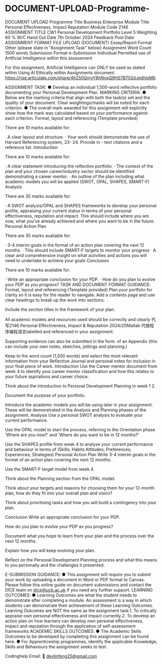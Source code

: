 # DOCUMENT-UPLOAD-Programme-
DOCUMENT UPLOAD Programme 
Title Business Enterprise Module Title Personal Effectiveness, Impact Reputation
Module Code 2146 ASSIGNMENT TITLE CW1 Personal Development Portfolio
Level 5 Weighting 60 % W/C Hand Out Date 7th October 2024 Feedback Post Date ASSIGNMENT FORMAT FILE UPLOAD (DOCUMENT) Essay/Report Format Other (please state in "Assignment Task" below) Assignment Word Count
1500 words Submission Format e-Submission Individual Permitted use of Artificial Intelligence within this assessment

For this assignment, Artificial Intelligence can ONLY be used as stated within Using AI Ethically within Assignments document. https://rise.articulate.com/share/4h250QmyY8hNnsQ9HS7B702dJedhlsM6.

ASSIGNMENT TASK: ● Develop an individual 1,500-word reflective portfolio documenting your Personal Development Plan. MARKING CRITERIA: ● Below are the marking criteria that align with both the task(s) set and the quality of your document.  Clear weightings/marks will be noted for each criterion. ● The overall mark awarded for this assignment will explicitly show how the mark was calculated based on your performance against each criterion. Format, layout and referencing
(Template provided)

There are 10 marks available for:

· A clear layout and structure.
· Your work should demonstrate the use of Harvard Referencing system, 23- 24. Provide in - text citations and a reference list.
Introduction

There are 10 marks available for:

· A clear statement introducing the reflective portfolio.
· The context of the plan and your chosen career/industry sector should be identified demonstrating a career mentor.
· An outline of the plan including what academic models you will be applied (SWOT, OPAL, SHAPES, SMART-F) Analysis

There are 35 marks available for:

· A SWOT analysis/OPAL and SHAPES frameworks to develop your personal profile, appraising your current status in terms of your personal effectiveness, reputation and impact. This should include where you are now, what you’ve already achieved and where you want to be in the future. Personal Action Plan

There are 35 marks available for:

· 3-4 interim goals in the format of an action plan covering the next 12 months.
· This should include SMART-F targets to monitor your progress · A clear and comprehensive insight on what activities and actions you will need to undertake to achieve your goals
Conclusion

There are 10 marks available for:

· Write an appropriate conclusion for your PDP. · How do you plan to evolve your PDP as you progress? TASK AND DOCUMENT FORMAT GUIDANCE: Format, layout and referencing
(Template provided)
Plan your portfolio for clarity so it is easy for the reader to navigate. Add a contents page and use clear headings to break up the work into sections.

Include the   section titles in the framework of your plan.

All academic models and resources used should be correctly and clearly 代 写2146 Personal Effectiveness, Impact & Reputation 2024/25Matlab 代做程序编程语言labelled and referenced in your assignment.

Supporting evidence can also be submitted in the form. of an Appendix (this can include your own notes, sketches, jottings and planning.)

Keep to the word count (1,500 words) and select the most relevant information from your Reflective Journal and personal notes for inclusion in your final piece of work. Introduction Use the Career mentor document from week 4 to identify your career mentor classification and how this relates to your future aspirations and career choice.

Think about the introduction to Personal Development Planning in week 1 2.

Document the purpose of your portfolio.

Introduce the academic models you will be using later in your assignment.  These will be demonstrated in the Analysis and Planning phases of the assignment. Analysis Use a personal SWOT analysis to evaluate your current performance.

Use the OPAL model to start the process, referring to the Orientation phase ‘Where are you now?’ and ‘Where do you want to be in 12 months?’

Use the SHAPES profile from week 4 to analyse your current performance and behaviour in terms of (Skills; Habits Attitudes; Preferences; Experiences; Strategies)
Personal Action Plan Write 3-4 interim goals in the format of an action plan covering the next 12 months.

Use the SMART-F target model from week 4.

Think about the Planning section from the OPAL model.

Think about your targets and reasons for choosing them for your 12-month plan, how do they fit into your overall plan and vision?

Think about prioritising tasks and how you will build a contingency into your plan.

Conclusion Write an appropriate conclusion for your PDP.

How do you plan to evolve your PDP as you progress?

Document what you hope to learn from your plan and the process over the next 12 months.

Explain how you will keep evolving your plan.

Reflect on the Personal Development Planning process and what this means to you personally and the challenges it presented.

E-SUBMISSION GUIDANCE: ● This assignment will require you to submit your work by uploading a document in Word or PDF format to Canvas. Please follow this online guide on document submissions and contact the DICE team on dice@ucb.ac.uk if you need any further support. LEARNING OUTCOMES: ● Learning Outcomes are what the student needs to demonstrate after completing a module. An assessment is a way in which students can demonstrate their achievement of these Learning Outcomes. Learning Outcomes are NOT the same as the assignment task.1. To critically appraise own personal effectiveness and impact currently.2. To develop an action plan on how learners can develop own personal effectiveness, impact and reputation through the application of self-assessment frameworks ACADEMIC SKILLS OUTCOMES: ● The Academic Skills Outcomes to be developed by completing this assignment can be found here. ● For Apprenticeship programmes, identify the applicable Knowledge, Skills and Behaviours the assignment seeks to test.

Codinghelp Email:  📧 devlinfeng25@gmail.com
